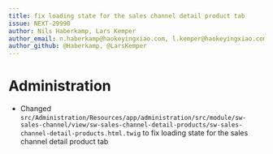 ```yaml
---
title: fix loading state for the sales channel detail product tab
issue: NEXT-29990
author: Nils Haberkamp, Lars Kemper
author_email: n.haberkamp@haokeyingxiao.com, l.kemper@haokeyingxiao.com
author_github: @Haberkamp, @LarsKemper
---
```

# Administration
* Changed `src/Administration/Resources/app/administration/src/module/sw-sales-channel/view/sw-sales-channel-detail-products/sw-sales-channel-detail-products.html.twig` to fix loading state for the sales channel detail product tab
